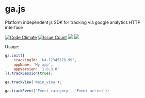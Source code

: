 # ga.js
Platform independent js SDK for tracking via google analytics HTTP interface

[![Code Climate](https://codeclimate.com/github/ilian6806/ga.js/badges/gpa.svg)](https://codeclimate.com/github/ilian6806/ga.js) [![Issue Count](https://codeclimate.com/github/ilian6806/ga.js/badges/issue_count.svg)](https://codeclimate.com/github/ilian6806/ga.js) ![](https://img.shields.io/gemnasium/mathiasbynens/he.svg) ![](https://img.shields.io/npm/l/express.svg)

Usage:

```javascript
ga.init({
    trackingId: 'UA-12345678-99',
    appName: 'My app',
    appVersion: '1.0.0.0'
}).trackSession(true);
```
```javascript
ga.trackView('main_view');
```
```javascript
ga.trackEvent('Event category', 'Event action');
```
